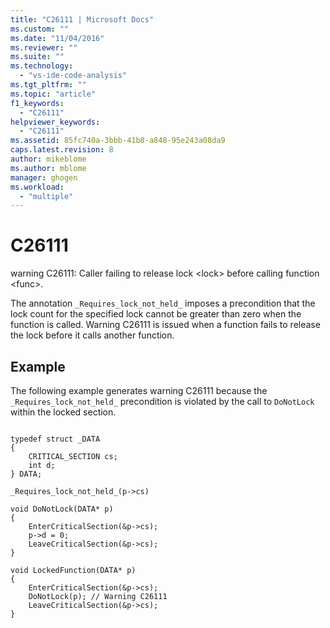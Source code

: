 ```yaml
---
title: "C26111 | Microsoft Docs"
ms.custom: ""
ms.date: "11/04/2016"
ms.reviewer: ""
ms.suite: ""
ms.technology: 
  - "vs-ide-code-analysis"
ms.tgt_pltfrm: ""
ms.topic: "article"
f1_keywords: 
  - "C26111"
helpviewer_keywords: 
  - "C26111"
ms.assetid: 85fc740a-3bbb-41b8-a848-95e243a08da9
caps.latest.revision: 8
author: mikeblome
ms.author: mblome
manager: ghogen
ms.workload: 
  - "multiple"
---
```

# C26111
warning C26111: Caller failing to release lock \<lock> before calling function \<func>.  
  
 The annotation `_Requires_lock_not_held_` imposes a precondition that the lock count for the specified lock cannot be greater than zero when the function is called. Warning C26111 is issued when a function fails to release the lock before it calls another function.  
  
## Example  
 The following example generates warning C26111 because the `_Requires_lock_not_held_` precondition is violated by the call to `DoNotLock` within the locked section.  
  
```  
  
typedef struct _DATA   
{  
    CRITICAL_SECTION cs;  
    int d;  
} DATA;  
  
_Requires_lock_not_held_(p->cs)   
  
void DoNotLock(DATA* p)  
{  
    EnterCriticalSection(&p->cs);   
    p->d = 0;  
    LeaveCriticalSection(&p->cs);  
}  
  
void LockedFunction(DATA* p)   
{   
    EnterCriticalSection(&p->cs);   
    DoNotLock(p); // Warning C26111  
    LeaveCriticalSection(&p->cs);  
}  
  
```